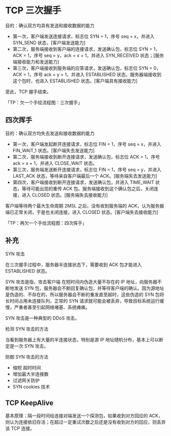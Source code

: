 
# TCP 三次握手

目的：确认双方均具有发送和接收数据的能力

- 第一次，客户端发送连接请求，标志位 SYN = 1，序号 seq = x，并进入 SYN_SEND 状态，[客户端发送能力]
- 第二次，服务端接收到客户端的连接请求，发送确认包，标志位 SYN = 1，ACK = 1，序号 seq = y，ack = x + 1，并进入 SYN_RECEIVED 状态；[服务端接收能力和发送能力]
- 第三次，客户端接收到服务端的应答请求，发送确认包，标志位 SYN = 0，ACK = 1，序号 ack = y + 1，并进入 ESTABLISHED 状态，服务器端接收到这个包时，也进入 ESTABLISHED 状态。[客户端具有接收能力]

至此，TCP 握手结束。

「TP：欠一个手绘流程图：三次握手」

## 四次挥手

目的：确认双方均失去发送和接收数据的能力

- 第一次，客户端发起断开连接请求，标志位 FIN = 1，序号 seq = x，并进入 FIN_WAIT_1 状态。[客户端失去发送能力]
- 第二次，服务端接收到断开连接请求，发送确认包，标志位 ACK = 1，序号 ack = x + 1，并进入 CLOSE_WAIT 状态。
- 第三次，服务端发送断开连接请求，标志位 FIN = 1，序号 seq = y，并进入 LAST_ACK 状态，等待来自客户端最后一个 ACK。[服务端失去发送能力]
- 第四次，客户端接收到断开连接请求，发送确认包，并进入 TIME_WAIT 状态，等待可能出现的重传 ACK 包。服务端接收到这个确认包之后，关闭连接，进入 CLOSED 状态。[服务端失去接收能力]

客户端等待两个最大生命周期 2MSL 之后，没有收到服务端的 ACK，认为服务器端已正常关闭，于是也关闭连接，进入 CLOSED 状态。[客户端失去接收能力]

「TP：再欠一个手绘流程图：四次挥手」

## 补充

SYN 攻击

在三次握手过程中，服务器半连接状态下，需要收到 ACK 包才能进入 ESTABLISHED 状态。

SYN 攻击是指，攻击客户端 在短时间内伪造大量不存在的 IP 地址，向服务器不断地发送 SYN 包，服务器会不断回复确认包，并等待客户端的确认。因为源地址是伪造的、不存在的，所以服务器会不断的重发直至超时，这些伪造的 SYN 包将长时间占用未连接队列，正常的 SYN 请求就可能会被丢弃，导致目标系统运行缓慢，严重者甚至引起网络堵塞、系统瘫痪。

SYN 攻击是一种典型的 DDoS 攻击。

检测 SYN 攻击的方法

当看到服务器上有大量的半连接状态，特别是源 IP 地址随机分布，基本上可以断定是一次 SYN 攻击。

防御 SYN 攻击的方法

- 缩短 超时时间
- 增加最大半连接数
- 过滤网关防护
- SYN cookies 技术

## TCP KeepAlive

基本原理：隔一段时间给连接对端发送一个探测包，如果收到对方回应的 ACK，则认为连接依旧存活；在超过一定重试次数之后还是没有收到对方的回应，则丢弃该 TCP 连接。
